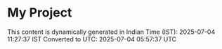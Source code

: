 # My Project

This content is dynamically generated in Indian Time (IST): 2025-07-04 11:27:37 IST
Converted to UTC: 2025-07-04 05:57:37 UTC
